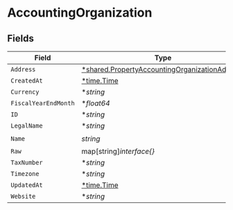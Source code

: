 # AccountingOrganization


## Fields

| Field                                                                                                                | Type                                                                                                                 | Required                                                                                                             | Description                                                                                                          |
| -------------------------------------------------------------------------------------------------------------------- | -------------------------------------------------------------------------------------------------------------------- | -------------------------------------------------------------------------------------------------------------------- | -------------------------------------------------------------------------------------------------------------------- |
| `Address`                                                                                                            | [*shared.PropertyAccountingOrganizationAddress](../../../pkg/models/shared/propertyaccountingorganizationaddress.md) | :heavy_minus_sign:                                                                                                   | N/A                                                                                                                  |
| `CreatedAt`                                                                                                          | [*time.Time](https://pkg.go.dev/time#Time)                                                                           | :heavy_minus_sign:                                                                                                   | N/A                                                                                                                  |
| `Currency`                                                                                                           | **string*                                                                                                            | :heavy_minus_sign:                                                                                                   | N/A                                                                                                                  |
| `FiscalYearEndMonth`                                                                                                 | **float64*                                                                                                           | :heavy_minus_sign:                                                                                                   | N/A                                                                                                                  |
| `ID`                                                                                                                 | **string*                                                                                                            | :heavy_minus_sign:                                                                                                   | N/A                                                                                                                  |
| `LegalName`                                                                                                          | **string*                                                                                                            | :heavy_minus_sign:                                                                                                   | N/A                                                                                                                  |
| `Name`                                                                                                               | *string*                                                                                                             | :heavy_check_mark:                                                                                                   | N/A                                                                                                                  |
| `Raw`                                                                                                                | map[string]*interface{}*                                                                                             | :heavy_minus_sign:                                                                                                   | N/A                                                                                                                  |
| `TaxNumber`                                                                                                          | **string*                                                                                                            | :heavy_minus_sign:                                                                                                   | N/A                                                                                                                  |
| `Timezone`                                                                                                           | **string*                                                                                                            | :heavy_minus_sign:                                                                                                   | N/A                                                                                                                  |
| `UpdatedAt`                                                                                                          | [*time.Time](https://pkg.go.dev/time#Time)                                                                           | :heavy_minus_sign:                                                                                                   | N/A                                                                                                                  |
| `Website`                                                                                                            | **string*                                                                                                            | :heavy_minus_sign:                                                                                                   | N/A                                                                                                                  |